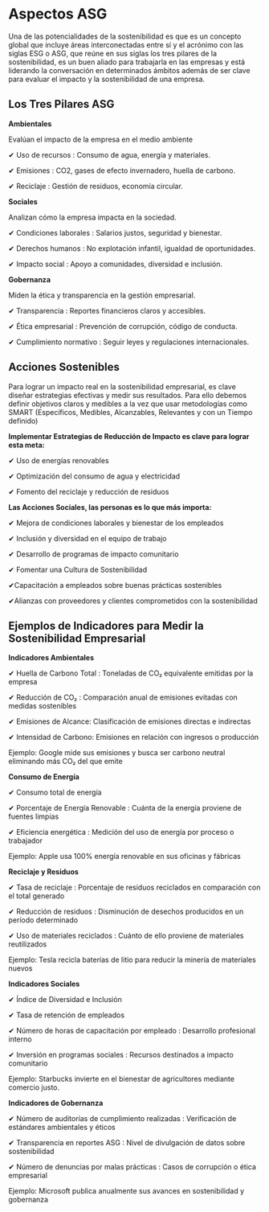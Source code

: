 # Aspectos ASG


Una de las potencialidades de la sostenibilidad es que es un concepto global que incluye áreas interconectadas entre sí y
el acrónimo con las siglas ESG o ASG, que reúne en sus siglas los tres pilares de la sostenibilidad, es un buen aliado para trabajarla en las empresas y está liderando la conversación en determinados ámbitos además de  ser clave para evaluar el impacto y la sostenibilidad de una empresa.

## Los Tres Pilares ASG

 
  
  
**Ambientales**


Evalúan el impacto de la empresa en el medio ambiente


✔ Uso de recursos : Consumo de agua, energía y materiales.


✔ Emisiones : CO2, gases de efecto invernadero, huella de carbono.


✔ Reciclaje : Gestión de residuos, economía circular.


**Sociales**


Analizan cómo la empresa impacta en la sociedad.


✔ Condiciones laborales : Salarios justos, seguridad y bienestar.


✔ Derechos humanos : No explotación infantil, igualdad de oportunidades.


✔ Impacto social : Apoyo a comunidades, diversidad e inclusión.


**Gobernanza**

Miden la ética y transparencia en la gestión empresarial.

✔ Transparencia : Reportes financieros claros y accesibles.


✔ Ética empresarial : Prevención de corrupción, código de conducta.


✔ Cumplimiento normativo : Seguir leyes y regulaciones internacionales.


## Acciones Sostenibles

Para lograr un impacto real en la sostenibilidad empresarial, es clave diseñar estrategias efectivas y medir sus resultados.
Para ello debemos definir objetivos claros y medibles a la vez que usar metodologías como SMART (Específicos, Medibles, Alcanzables, Relevantes y con un Tiempo definido)

 **Implementar Estrategias de Reducción de Impacto es clave para lograr esta meta:**

✔ Uso de energías renovables


✔ Optimización del consumo de agua y electricidad


✔ Fomento del reciclaje y reducción de residuos


  **Las Acciones Sociales, las personas es lo que más importa:**

  
✔ Mejora de condiciones laborales y bienestar de los empleados


✔ Inclusión y diversidad en el equipo de trabajo


✔ Desarrollo de programas de impacto comunitario


✔ Fomentar una Cultura de Sostenibilidad


✔Capacitación a empleados sobre buenas prácticas sostenibles


✔Alianzas con proveedores y clientes comprometidos con la sostenibilidad


## Ejemplos de Indicadores para Medir la Sostenibilidad Empresarial


 **Indicadores Ambientales**


✔ Huella de Carbono Total  : Toneladas de CO₂ equivalente emitidas por la empresa


✔ Reducción de CO₂ :  Comparación anual de emisiones evitadas con medidas sostenibles


✔ Emisiones de Alcance:  Clasificación de emisiones directas e indirectas


✔ Intensidad de Carbono: Emisiones en relación con ingresos o producción


 Ejemplo: Google mide sus emisiones y busca ser carbono neutral eliminando más CO₂ del que emite


**Consumo de Energía**


✔ Consumo total de energía

✔ Porcentaje de Energía Renovable : Cuánta de la energía proviene de fuentes limpias


✔ Eficiencia energética : Medición del uso de energía por proceso o trabajador


Ejemplo: Apple usa 100% energía renovable en sus oficinas y fábricas


**Reciclaje y Residuos**


✔ Tasa de reciclaje : Porcentaje de residuos reciclados en comparación con el total generado


✔ Reducción de residuos : Disminución de desechos producidos en un período determinado


✔ Uso de materiales reciclados : Cuánto de ello proviene de materiales reutilizados


Ejemplo: Tesla recicla baterías de litio para reducir la minería de materiales nuevos


**Indicadores Sociales**

✔ Índice de Diversidad e Inclusión


✔ Tasa de retención de empleados


✔ Número de horas de capacitación por empleado : Desarrollo profesional interno


✔ Inversión en programas sociales : Recursos destinados a impacto comunitario



Ejemplo: Starbucks invierte en el bienestar de agricultores mediante comercio justo.


**Indicadores de Gobernanza**


✔ Número de auditorías de cumplimiento realizadas : Verificación de estándares ambientales y éticos


✔ Transparencia en reportes ASG  : Nivel de divulgación de datos sobre sostenibilidad


✔ Número de denuncias por malas prácticas : Casos de corrupción o ética empresarial


Ejemplo: Microsoft publica anualmente sus avances en sostenibilidad y gobernanza
